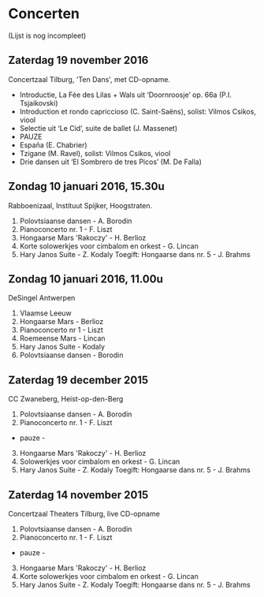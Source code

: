 # Concerten

(Lijst is nog incompleet)

## Zaterdag 19 november 2016
Concertzaal Tilburg, 'Ten Dans', met CD-opname.

* Introductie, La Fée des Lilas + Wals uit ‘Doornroosje’ op. 66a (P.I. Tsjaikovski)
* Introduction et rondo capriccioso (C. Saint-Saëns), solist: Vilmos Csikos, viool
* Selectie uit ‘Le Cid’, suite de ballet (J. Massenet)
* PAUZE
* España (E. Chabrier)
* Tzigane (M. Ravel), solist: Vilmos Csikos, viool
* Drie dansen uit ‘El Sombrero de tres Picos’ (M. De Falla)

## Zondag 10 januari 2016, 15.30u
Rabboenizaal, Instituut Spijker, Hoogstraten.

1. Polovtsiaanse dansen - A. Borodin
2. Pianoconcerto nr. 1 - F. Liszt
3. Hongaarse Mars 'Rakoczy' - H. Berlioz
4. Korte solowerkjes voor cimbalom en orkest - G. Lincan
5. Hary Janos Suite - Z. Kodaly
Toegift: Hongaarse dans nr. 5 - J. Brahms

## Zondag 10 januari 2016, 11.00u
DeSingel Antwerpen

1. Vlaamse Leeuw
2. Hongaarse Mars - Berlioz
3. Pianoconcerto nr 1 - Liszt
4. Roemeense Mars - Lincan
5. Hary Janos Suite - Kodaly
6. Polovtsiaanse dansen - Borodin

## Zaterdag 19 december 2015
CC Zwaneberg, Heist-op-den-Berg

1. Polovtsiaanse dansen - A. Borodin
2. Pianoconcerto nr. 1 - F. Liszt
- pauze - 
3. Hongaarse Mars 'Rakoczy' - H. Berlioz
4. Solowerkjes voor cimbalom en orkest - G. Lincan
5. Hary Janos Suite - Z. Kodaly
Toegift: Hongaarse dans nr. 5 - J. Brahms

## Zaterdag 14 november 2015
Concertzaal Theaters Tilburg, live CD-opname

1. Polovtsiaanse dansen - A. Borodin
2. Pianoconcerto nr. 1 - F. Liszt
- pauze - 
3. Hongaarse Mars 'Rakoczy' - H. Berlioz
4. Korte solowerkjes voor cimbalom en orkest - G. Lincan
5. Hary Janos Suite - Z. Kodaly
Toegift: Hongaarse dans nr. 5 - J. Brahms
